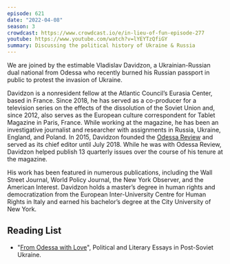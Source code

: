 ```yaml
---
episode: 621
date: "2022-04-08"
season: 3
crowdcast: https://www.crowdcast.io/e/in-lieu-of-fun-episode-277
youtube: https://www.youtube.com/watch?v=lYEYTzQfiGY
summary: Discussing the political history of Ukraine & Russia
---
```

We are joined by the estimable Vladislav Davidzon, a Ukrainian-Russian dual national from Odessa who recently burned his Russian passport in public to protest the invasion of Ukraine. 

Davidzon is a nonresident fellow at the Atlantic Council’s Eurasia Center, based in France. Since 2018, he has served as a co-producer for a television series on the effects of the dissolution of the Soviet Union and, since 2012, also serves as the European culture correspondent for Tablet Magazine in Paris, France. While working at the magazine, he has been an investigative journalist and researcher with assignments in Russia, Ukraine, England, and Poland. In 2015, Davidzon founded the [Odessa Review](http://odessareview.com/) and served as its chief editor until July 2018. While he was with Odessa Review, Davidzon helped publish 13 quarterly issues over the course of his tenure at the magazine.

His work has been featured in numerous publications, including the Wall Street Journal, World Policy Journal, the New York Observer, and the American Interest. Davidzon holds a master’s degree in human rights and democratization from the European Inter-University Centre for Human Rights in Italy and earned his bachelor’s degree at the City University of New York.

## Reading List

- "[From Odessa with Love](https://www.academicapress.com/node/457)", Political
  and Literary Essays in Post-Soviet Ukraine.
